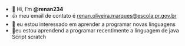 - 👋 Hi, I’m **@renan234**
-  👍 meu email de contato é renan.oliveira.marques@escola.pr.gov.br
- 👀 eu estou interessado em aprender a programar novas linguagens
- 🌱eu estou aprendend a programar recentimente a linguagem  de java Script scratch
